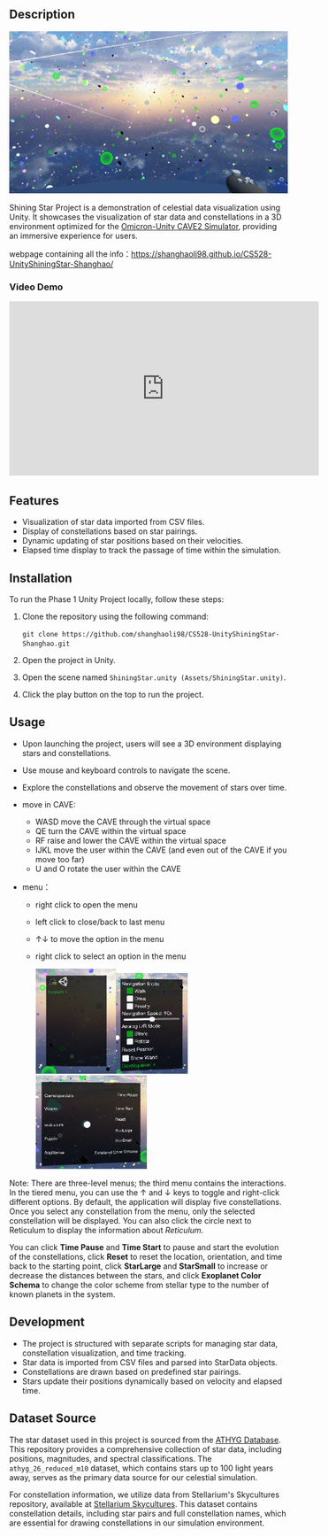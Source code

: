 ## Description

<img src=".\Webpage\Weixin Image_20240407201903.png" alt="Weixin Image_20240407201903" style="zoom:50%;" />

Shining Star Project is a demonstration of celestial data visualization using Unity. It showcases the visualization of star data and constellations in a 3D environment optimized for the [Omicron-Unity CAVE2 Simulator](https://github.com/uic-evl/omicron-unity), providing an immersive experience for users.

webpage containing all the info：https://shanghaoli98.github.io/CS528-UnityShiningStar-Shanghao/

### Video Demo

<iframe width="560" height="315" src="https://www.youtube.com/embed/kxJn792j1cA?si=Vb3jNX07FmWZw56s" title="YouTube video player" frameborder="0" allow="accelerometer; autoplay; clipboard-write; encrypted-media; gyroscope; picture-in-picture; web-share" referrerpolicy="strict-origin-when-cross-origin" allowfullscreen></iframe>



## Features

- Visualization of star data imported from CSV files.
- Display of constellations based on star pairings.
- Dynamic updating of star positions based on their velocities.
- Elapsed time display to track the passage of time within the simulation.

## Installation

To run the Phase 1 Unity Project locally, follow these steps:

1. Clone the repository using the following command:

   `git clone https://github.com/shanghaoli98/CS528-UnityShiningStar-Shanghao.git`

2. Open the project in Unity.

3. Open the scene named `ShiningStar.unity (Assets/ShiningStar.unity)`.

4. Click the play button on the top to run the project. 

## Usage

- Upon launching the project, users will see a 3D environment displaying stars and constellations.

- Use mouse and keyboard controls to navigate the scene.

- Explore the constellations and observe the movement of stars over time.

- move in CAVE:

  - WASD move the CAVE through the virtual space
  - QE turn the CAVE within the virtual space
  - RF raise and lower the CAVE within the virtual space
  - IJKL move the user within the CAVE (and even out of the CAVE if you move too far)
  - U and O rotate the user within the CAVE

- menu：

  - right click to open the menu

  - left click to close/back to last menu

  - ↑↓ to move the option in the menu

  - right click to select an option in the menu

    <img src=".\Webpage\Weixin Image_20240407201953.png" alt="Weixin Image_20240407201953" style="zoom: 50%;" /><img src=".\Webpage\Weixin Image_20240407201957.png" alt="Weixin Image_20240407201957" style="zoom: 50%;" /><img src=".\Webpage\Weixin Image_20240407202001.png" alt="Weixin Image_20240407202001" style="zoom: 50%;" />


Note: There are three-level menus; the third menu contains the interactions. In the tiered menu, you can use the ↑ and ↓ keys to toggle and right-click different options. By default, the application will display five constellations. Once you select any constellation from the menu, only the selected constellation will be displayed. You can also click the circle next to Reticulum to display the information about *Reticulum*.

You can click **Time Pause** and **Time Start** to pause and start the evolution of the constellations, click **Reset** to reset the location, orientation, and time back to the starting point, click **StarLarge** and **StarSmall** to increase or decrease the distances between the stars, and click **Exoplanet Color Schema** to change the color scheme from stellar type to the number of known planets in the system.

## Development

- The project is structured with separate scripts for managing star data, constellation visualization, and time tracking.
- Star data is imported from CSV files and parsed into StarData objects.
- Constellations are drawn based on predefined star pairings.
- Stars update their positions dynamically based on velocity and elapsed time.

## Dataset Source

The star dataset used in this project is sourced from the [ATHYG Database](https://github.com/astronexus/ATHYG-Database). This repository provides a comprehensive collection of star data, including positions, magnitudes, and spectral classifications. The `athyg_26_reduced_m10` dataset, which contains stars up to 100 light years away, serves as the primary data source for our celestial simulation.

For constellation information, we utilize data from Stellarium's Skycultures repository, available at [Stellarium Skycultures](https://github.com/Stellarium/stellarium/tree/master/skycultures). This dataset contains constellation details, including star pairs and full constellation names, which are essential for drawing constellations in our simulation environment.



